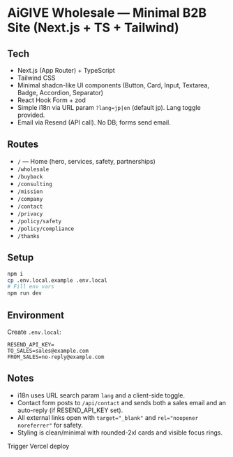 # AiGIVE Wholesale — Minimal B2B Site (Next.js + TS + Tailwind)

## Tech
- Next.js (App Router) + TypeScript
- Tailwind CSS
- Minimal shadcn-like UI components (Button, Card, Input, Textarea, Badge, Accordion, Separator)
- React Hook Form + zod
- Simple i18n via URL param `?lang=jp|en` (default jp). Lang toggle provided.
- Email via Resend (API call). No DB; forms send email.

## Routes
- `/` — Home (hero, services, safety, partnerships)
- `/wholesale`
- `/buyback`
- `/consulting`
- `/mission`
- `/company`
- `/contact`
- `/privacy`
- `/policy/safety`
- `/policy/compliance`
- `/thanks`

## Setup
```bash
npm i
cp .env.local.example .env.local
# Fill env vars
npm run dev
```

## Environment
Create `.env.local`:
```
RESEND_API_KEY=
TO_SALES=sales@example.com
FROM_SALES=no-reply@example.com
```

## Notes
- i18n uses URL search param `lang` and a client-side toggle.
- Contact form posts to `/api/contact` and sends both a sales email and an auto-reply (if RESEND_API_KEY set).
- All external links open with `target="_blank"` and `rel="noopener noreferrer"` for safety.
- Styling is clean/minimal with rounded-2xl cards and visible focus rings.

Trigger Vercel deploy
